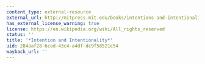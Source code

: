 ```yaml
---
content_type: external-resource
external_url: http://mitpress.mit.edu/books/intentions-and-intentionality
has_external_license_warning: true
license: https://en.wikipedia.org/wiki/All_rights_reserved
status: ''
title: '*Intention and Intentionality*'
uid: 284aaf28-6cad-43c4-a4df-dc9f58521c54
wayback_url: ''
---
```

